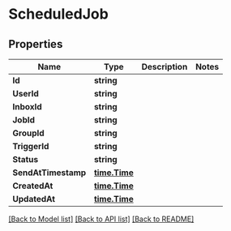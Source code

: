 # ScheduledJob

## Properties

Name | Type | Description | Notes
------------ | ------------- | ------------- | -------------
**Id** | **string** |  | 
**UserId** | **string** |  | 
**InboxId** | **string** |  | 
**JobId** | **string** |  | 
**GroupId** | **string** |  | 
**TriggerId** | **string** |  | 
**Status** | **string** |  | 
**SendAtTimestamp** | [**time.Time**](time.Time) |  | 
**CreatedAt** | [**time.Time**](time.Time) |  | 
**UpdatedAt** | [**time.Time**](time.Time) |  | 

[[Back to Model list]](../README#documentation-for-models) [[Back to API list]](../README#documentation-for-api-endpoints) [[Back to README]](../README)


